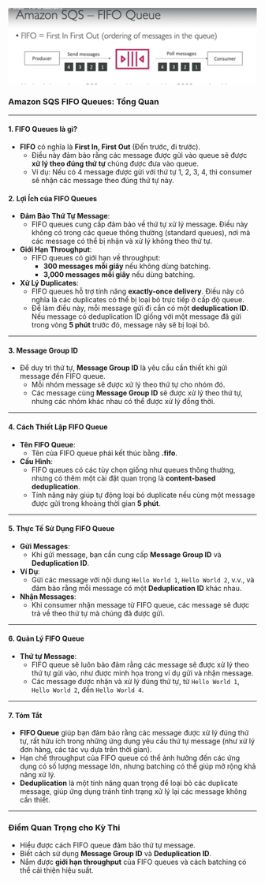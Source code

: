 ![alt text](image/fifo.png)

### **Amazon SQS FIFO Queues: Tổng Quan**

---

#### **1. FIFO Queues là gì?**

- **FIFO** có nghĩa là **First In, First Out** (Đến trước, đi trước).
  - Điều này đảm bảo rằng các message được gửi vào queue sẽ được **xử lý theo đúng thứ tự** chúng được đưa vào queue.
  - Ví dụ: Nếu có 4 message được gửi với thứ tự 1, 2, 3, 4, thì consumer sẽ nhận các message theo đúng thứ tự này.

#### **2. Lợi Ích của FIFO Queues**

- **Đảm Bảo Thứ Tự Message**:
  - FIFO queues cung cấp đảm bảo về thứ tự xử lý message. Điều này không có trong các queue thông thường (standard queues), nơi mà các message có thể bị nhận và xử lý không theo thứ tự.
- **Giới Hạn Throughput**:
  - FIFO queues có giới hạn về throughput:
    - **300 messages mỗi giây** nếu không dùng batching.
    - **3,000 messages mỗi giây** nếu dùng batching.
- **Xử Lý Duplicates**:
  - FIFO queues hỗ trợ tính năng **exactly-once delivery**. Điều này có nghĩa là các duplicates có thể bị loại bỏ trực tiếp ở cấp độ queue.
  - Để làm điều này, mỗi message gửi đi cần có một **deduplication ID**. Nếu message có deduplication ID giống với một message đã gửi trong vòng **5 phút** trước đó, message này sẽ bị loại bỏ.

---

#### **3. Message Group ID**

- Để duy trì thứ tự, **Message Group ID** là yêu cầu cần thiết khi gửi message đến FIFO queue.
  - Mỗi nhóm message sẽ được xử lý theo thứ tự cho nhóm đó.
  - Các message cùng **Message Group ID** sẽ được xử lý theo thứ tự, nhưng các nhóm khác nhau có thể được xử lý đồng thời.

---

#### **4. Cách Thiết Lập FIFO Queue**

- **Tên FIFO Queue**:
  - Tên của FIFO queue phải kết thúc bằng **.fifo**.
- **Cấu Hình**:
  - FIFO queues có các tùy chọn giống như queues thông thường, nhưng có thêm một cài đặt quan trọng là **content-based deduplication**.
  - Tính năng này giúp tự động loại bỏ duplicate nếu cùng một message được gửi trong khoảng thời gian **5 phút**.

---

#### **5. Thực Tế Sử Dụng FIFO Queue**

- **Gửi Messages**:
  - Khi gửi message, bạn cần cung cấp **Message Group ID** và **Deduplication ID**.
- **Ví Dụ**:
  - Gửi các message với nội dung `Hello World 1`, `Hello World 2`, v.v., và đảm bảo rằng mỗi message có một **Deduplication ID** khác nhau.
- **Nhận Messages**:
  - Khi consumer nhận message từ FIFO queue, các message sẽ được trả về theo thứ tự mà chúng đã được gửi.

---

#### **6. Quản Lý FIFO Queue**

- **Thứ tự Message**:
  - FIFO queue sẽ luôn bảo đảm rằng các message sẽ được xử lý theo thứ tự gửi vào, như được minh họa trong ví dụ gửi và nhận message.
  - Các message được nhận và xử lý đúng thứ tự, từ `Hello World 1`, `Hello World 2`, đến `Hello World 4`.

---

#### **7. Tóm Tắt**

- **FIFO Queue** giúp bạn đảm bảo rằng các message được xử lý đúng thứ tự, rất hữu ích trong những ứng dụng yêu cầu thứ tự message (như xử lý đơn hàng, các tác vụ dựa trên thời gian).
- Hạn chế throughput của FIFO queue có thể ảnh hưởng đến các ứng dụng có số lượng message lớn, nhưng batching có thể giúp mở rộng khả năng xử lý.
- **Deduplication** là một tính năng quan trọng để loại bỏ các duplicate message, giúp ứng dụng tránh tình trạng xử lý lại các message không cần thiết.

---

### **Điểm Quan Trọng cho Kỳ Thi**

- Hiểu được cách FIFO queue đảm bảo thứ tự message.
- Biết cách sử dụng **Message Group ID** và **Deduplication ID**.
- Nắm được **giới hạn throughput** của FIFO queues và cách batching có thể cải thiện hiệu suất.
